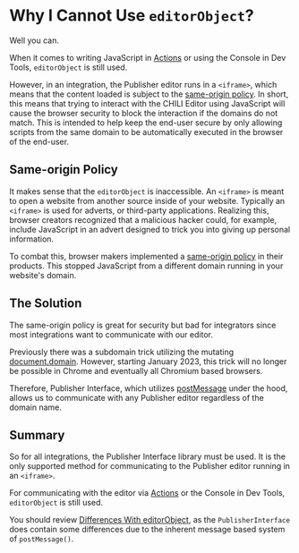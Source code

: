 # Why I Cannot Use `editorObject`?
Well you can.

When it comes to writing JavaScript in [Actions](https://chilipublishdocs.atlassian.net/wiki/spaces/CPDOC/pages/1412114/Variable+Document+Actions) or using the Console in Dev Tools, `editorObject` is still used.

However, in an integration, the Publisher editor runs in a `<iframe>`, which means that the content loaded is subject to the [same-origin policy](https://developer.mozilla.org/en-US/docs/Web/Security/Same-origin_policy). In short, this means that trying to interact with the CHILI Editor using JavaScript will cause the browser security to block the interaction if the domains do not match. This is intended to help keep the end-user secure by only allowing scripts from the same domain to be automatically executed in the browser of the end-user.

## Same-origin Policy
It makes sense that the `editorObject` is inaccessible. An `<iframe>` is meant to open a website from another source inside of your website. Typically an `<iframe>` is used for adverts, or third-party applications. Realizing this, browser creators  recognized that a malicious hacker could, for example, include JavaScript in an advert designed to trick you into giving up personal information.

To combat this, browser makers implemented a [same-origin policy](https://developer.mozilla.org/en-US/docs/Web/Security/Same-origin_policy) in their products. This stopped JavaScript from a different domain running in your website's domain. 

## The Solution
The same-origin policy is great for security but bad for integrators since most integrations want to communicate with our editor.

Previously there was a subdomain trick utilizing the mutating [document.domain](https://developer.mozilla.org/en-US/docs/Web/API/Document/domain). However, starting January 2023, this trick will no longer be possible in Chrome and eventually all Chromium based browsers.

Therefore, Publisher Interface, which utilizes [postMessage](https://developer.mozilla.org/en-US/docs/Web/API/Window/postMessage) under the hood, allows us to communicate with any Publisher editor regardless of the domain name.

## Summary
So for all integrations, the Publisher Interface library must be used. It is the only supported method for communicating to the Publisher editor running in an `<iframe>`.

For communicating with the editor via [Actions](https://chilipublishdocs.atlassian.net/wiki/spaces/CPDOC/pages/1412114/Variable+Document+Actions) or the Console in Dev Tools, `editorObject` is still used.

You should review [Differences With editorObject](https://github.com/chili-publish/publisher-interface/wiki/Differences-With-editorObject), as the `PublisherInterface` does contain some differences due to the inherent message based system of `postMessage()`.

